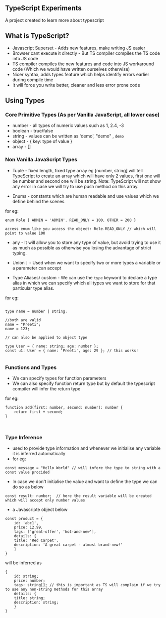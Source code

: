 ## TypeScript Experiments

A project created to learn more about typescript

## What is TypeScript?

- Javascript Superset - Adds new features, make writing JS easier
- Browser cant execute it directly - But TS compiler compiles the TS code into JS code
- TS compiler compiles the new features and code into JS workaround code (Which we would have written ourselves otherwise)
- Nicer syntax, adds types feature which helps identify errors earlier during compile time
- It will force you write better, cleaner and less error prone code

## Using Types

### Core Primitive Types (As per Vanilla JavaScript, all lower case)

- number - all types of numeric values such as 1, 2.4, -3
- boolean - true/false
- string - values can be written as 'demo', "demo" , `demo`
- object - { key: type of value }
- array - []

### Non Vanilla JavaScript Types

- Tuple - fixed length, fixed type array eg [number, string] will tell TypeScript to create an array which will have only 2 values, first one will be number and second one will be string. Note: TypeScript will not show any error in case we will try to use push method on this array.

- Enums - constants which are human readable and use values which we define behind the scenes

for eg:

```
enum Role { ADMIN = 'ADMIN', READ_ONLY = 100, OTHER = 200 }

access enum like you access the object: Role.READ_ONLY // which will point to value 100

```

- any - It will allow you to store any type of value, but avoid trying to use it as much as possible as otherwise you losing the advantage of strict typing.

- Union `|` - Used when we want to specify two or more types a variable or a parameter can accept

- Type Aliases/ custom - We can use the `type` keyword to declare a type alias in which we can specify which all types we want to store for that particular type alias.

for eg:

```

type name = number | string;

//both are valid
name = "Preeti";
name = 123;

// can also be applied to object type

type User = { name: string; age: number };
const u1: User = { name: 'Preeti', age: 29 }; // this works!


```

### Functions and Types

* We can specify types for function parameters
* We can also specify function return type but by default the typescript compiler will infer the return type

for eg:

```
function add(first: number, second: number): number {
    return first + second;
}



```



### Type Inference

- used to provide type information and whenever we initialise any variable it is inferred automatically
- for eg:

```
const message = "Hello World" // will infere the type to string with a const value procided
```

- In case we don't initialise the value and want to define the type we can do so as below

```
const result: number;  // here the result variable will be created which will accept only number values
```

- a Javascripte object below

```
const product = {
    id: 'abc1',
    price: 12.99,
    tags: ['great-offer', 'hot-and-new'],
    details: {
    title: 'Red Carpet',
    description: 'A great carpet - almost brand-new!'
    }
}

```

will be inferred as

```
{
    id: string;
    price: number;
    tags: string[]; // this is important as TS will complain if we try to use any non-string methods for this array
    details: {
    title: string;
    description: string;
    }
}

```
